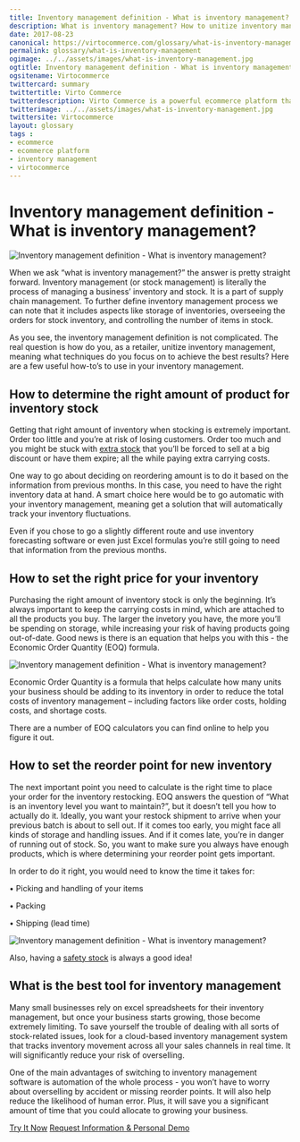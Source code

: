 ```yaml
--- 
title: Inventory management definition - What is inventory management? 
description: What is inventory management? How to unitize inventory management techniques to achieve the best results?  Learn more about it in this article.
date: 2017-08-23
canonical: https://virtocommerce.com/glossary/what-is-inventory-management
permalink: glossary/what-is-inventory-management
ogimage: ../../assets/images/what-is-inventory-management.jpg
ogtitle: Inventory management definition - What is inventory management? 
ogsitename: Virtocommerce
twittercard: summary
twittertitle: Virto Commerce
twitterdescription: Virto Commerce is a powerful ecommerce platform that includes everything you need to create an online store and sell online. Try it free with Free Community License
twitterimage: ../../assets/images/what-is-inventory-management.jpg
twittersite: Virtocommerce
layout: glossary
tags : 
- ecommerce
- ecommerce platform
- inventory management
- virtocommerce 
---
```

<div class="business-cnt">
    <div class="head __cart">
        <h1>Inventory management definition - What is inventory management? </h1>
    </div>
    <img alt="Inventory management definition - What is inventory management?" src="assets/images/what-is-inventory-management.jpg" />
    <p class="text">When we ask “what is inventory management?” the answer is pretty straight forward. Inventory management (or stock management) is literally the process of managing a business’ inventory and stock. It is a part of supply chain management. To further define inventory management process we can note that it includes aspects like storage of inventories, overseeing the orders for stock inventory, and controlling the number of items in stock.</p>
    <p class="text">As you see, the inventory management definition is not complicated. The real question is how do you, as a retailer, unitize inventory management, meaning what techniques do you focus on to achieve the best results? Here are a few useful how-to’s to use in your inventory management.</p>
    <h2>How to determine the right amount of product for inventory stock</h2>
    <p class="text">Getting that right amount of inventory when stocking is extremely important. Order too little and you’re at risk of losing customers. Order too much and you might be stuck with <a href="{{ '/glossary/what-is-a-dead-stock' | absolute_url }}">extra stock</a> that you’ll be forced to sell at a big discount or have them expire; all the while paying extra carrying costs.</p>  
    <p class="text">One way to go about deciding on reordering amount is to do it based on the information from previous months. In this case, you need to have the right inventory data at hand. A smart choice here would be to go automatic with your inventory management, meaning get a solution that will automatically track your inventory fluctuations.</p>
    <p class="text">Even if you chose to go a slightly different route and use inventory forecasting software or even just Excel formulas you’re still going to need that information from the previous months.</p>
    <h2>How to set the right price for your inventory</h2>
    <p class="text">Purchasing the right amount of inventory stock is only the beginning. It’s always important to keep the carrying costs in mind, which are attached to all the products you buy. The larger the invetory you have, the more you’ll be spending on storage, while increasing your risk of having products going out-of-date. Good news is there is an equation that helps you with this - the Economic Order Quantity (EOQ) formula.</p>
    <img alt="Inventory management definition - What is inventory management?" src="assets/images/what-is-inventory-management-1.jpeg"/>
    <p class="text">Economic Order Quantity is a formula that helps calculate how many units your business should be adding to its inventory in order to reduce the total costs of inventory management – including factors like order costs, holding costs, and shortage costs.</p>
    <p class="text">There are a number of EOQ calculators you can find online to help you figure it out.</p>
    <h2>How to set the reorder point for new inventory</h2>
    <p class="text">The next important point you need to calculate is the right time to place your order for the inventory restocking. EOQ answers the question of “What is an inventory level you want to maintain?”, but it doesn’t tell you how to actually do it. Ideally, you want your restock shipment to arrive when your previous batch is about to sell out. If it comes too early, you might face all kinds of storage and handling issues. And if it comes late, you’re in danger of running out of stock. So, you want to make sure you always have enough products, which is where determining your reorder point gets important.</p>
    <p class="text">In order to do it right, you would need to know the time it takes for:</p>
    <p class="text">•	Picking and handling of your items</p>
    <p class="text">•	Packing</p>
    <p class="text">•	Shipping (lead time)</p>
    <img alt="Inventory management definition - What is inventory management?" src="assets/images/what-is-inventory-management-2.jpeg"/>
    <p class="text">Also, having a <a href="{{ 'https://virtocommerce.com/glossary/how-to-calculate-safety-stock' | absolute_url }}">safety stock</a>  is always a good idea!
    <h2>What is the best tool for inventory management</h2>
    <p class="text">Many small businesses rely on excel spreadsheets for their inventory management, but once your business starts growing, those become extremely limiting. To save yourself the trouble of dealing with all sorts of stock-related issues, look for a cloud-based inventory management system that tracks inventory movement across all your sales channels in real time. It will significantly reduce your risk of overselling.</p>
    <p class="text">One of the main advantages of switching to inventory management software is automation of the whole process - you won’t have to worry about overselling by accident or missing reorder points. It will also help reduce the likelihood of human error. Plus, it will save you a significant amount of time that you could allocate to growing your business.</p>
    <div class="buttons">
        <a class="button fill" href="/try-now">Try It Now</a>
        <a class="button fill" href="/contact-us">Request Information & Personal Demo</a>
    </div>
</div>
